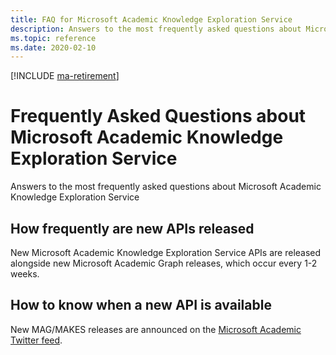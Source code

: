 ```yaml
---
title: FAQ for Microsoft Academic Knowledge Exploration Service
description: Answers to the most frequently asked questions about Microsoft Academic Knowledge Exploration Service
ms.topic: reference
ms.date: 2020-02-10
---
```

[!INCLUDE [ma-retirement](../includes/ma-retirement.md)]

# Frequently Asked Questions about Microsoft Academic Knowledge Exploration Service

Answers to the most frequently asked questions about Microsoft Academic Knowledge Exploration Service

## How frequently are new APIs released

New Microsoft Academic Knowledge Exploration Service APIs are released alongside new Microsoft Academic Graph releases, which occur every 1-2 weeks.

## How to know when a new API is available

New MAG/MAKES releases are announced on the [Microsoft Academic Twitter feed](https://twitter.com/MSFTAcademic).
